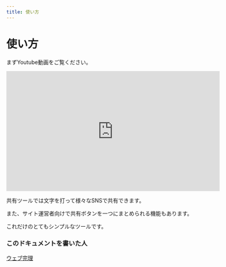 ```yaml
---
title: 使い方
---
```


# 使い方

まずYoutube動画をご覧ください。

<iframe width="560" height="315" src="https://www.youtube-nocookie.com/embed/videoseries?si=g0x9NLzk7PK0TzXx&amp;list=PLD5_O6kM3mC5kBGK1VQnsh0XHA1F4vALn" title="YouTube video player" frameborder="0" allow="accelerometer; autoplay; clipboard-write; encrypted-media; gyroscope; picture-in-picture; web-share" referrerpolicy="strict-origin-when-cross-origin" allowfullscreen></iframe>

共有ツールでは文字を打って様々なSNSで共有できます。

また、サイト運営者向けで共有ボタンを一つにまとめられる機能もあります。

これだけのとてもシンプルなツールです。

### このドキュメントを書いた人

[ウェブ完理](https://webfullsympathy.github.io)

